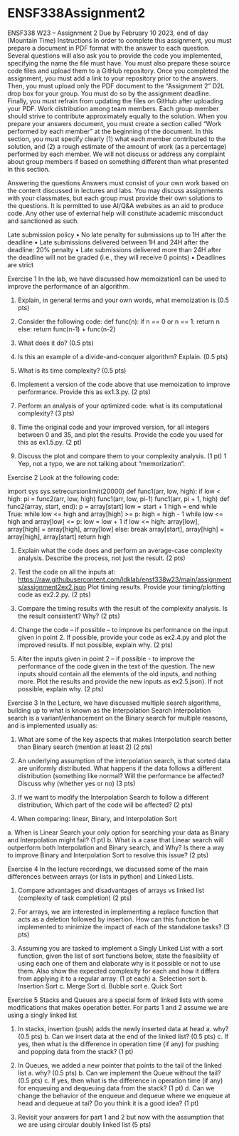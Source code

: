 # ENSF338Assignment2

ENSF338 W23 – Assignment 2
Due by February 10 2023, end of day (Mountain Time)
Instructions
In order to complete this assignment, you must prepare a document in PDF format with the answer to each question. Several questions will also ask you to provide the code you implemented, specifying the name the file must have. You must also prepare these source code files and upload them to a GitHub repository. Once you completed the assignment, you must add a link to your repository prior to the answers. Then, you must upload only the PDF document to the “Assignment 2” D2L drop box for your group. You must do so by the assignment deadline. Finally, you must refrain from updating the files on GitHub after uploading your PDF. Work distribution among team members. Each group member should strive to contribute approximately equally to the solution. When you prepare your answers document, you must create a section called “Work performed by each member” at the beginning of the document. In this section, you must specify clearly (1) what each member contributed to the solution, and (2) a rough estimate of the amount of work (as a
percentage) performed by each member. We will not discuss or address any complaint about group members if based on something different than what presented in this section.

Answering the questions
Answers must consist of your own work based on the content discussed in lectures and labs. You may discuss assignments with your classmates, but each group must provide their own solutions to the questions. It is permitted to use AI/Q&A websites as an aid to produce code. Any other use of external help will constitute academic misconduct and sanctioned as such.

Late submission policy
• No late penalty for submissions up to 1H after the deadline
• Late submissions delivered between 1H and 24H after the deadline: 20% penalty
• Late submissions delivered more than 24H after the deadline will not be graded (i.e.,
they will receive 0 points)
• Deadlines are strict


Exercise 1
In the lab, we have discussed how memoization1 can be used to improve the performance of an
algorithm.

1. Explain, in general terms and your own words, what memoization is (0.5 pts)

2. Consider the following code:
def func(n):
if n == 0 or n == 1:
return n
else:
return func(n-1) + func(n-2)

3. What does it do? (0.5 pts)

4. Is this an example of a divide-and-conquer algorithm? Explain. (0.5 pts)

5. What is its time complexity? (0.5 pts)

6. Implement a version of the code above that use memoization to improve performance. Provide this as ex1.3.py. (2 pts)
7. Perform an analysis of your optimized code: what is its computational complexity? (3 pts)

8. Time the original code and your improved version, for all integers between 0 and 35, and plot the results. Provide the code you used for this as ex1.5.py. (2 pt)

9. Discuss the plot and compare them to your complexity analysis. (1 pt)
1 Yep, not a typo, we are not talking about “memorization”.


Exercise 2
Look at the following code: 

import sys
sys.setrecursionlimit(20000)
def func1(arr, low, high):
if low < high:
pi = func2(arr, low, high)
func1(arr, low, pi-1)
func1(arr, pi + 1, high)
def func2(array, start, end):
p = array[start]
low = start + 1
high = end
while True:
while low <= high and array[high] >= p:
high = high - 1
while low <= high and array[low] <= p:
low = low + 1
if low <= high:
array[low], array[high] = array[high], array[low]
else:
break
array[start], array[high] = array[high], array[start]
return high

1. Explain what the code does and perform an average-case complexity analysis. Describe the process, not just the result. (2 pts)

2. Test the code on all the inputs at:
https://raw.githubusercontent.com/ldklab/ensf338w23/main/assignments/assignment2ex2.json
Plot timing results. Provide your timing/plotting code as ex2.2.py. (2 pts)

3. Compare the timing results with the result of the complexity analysis. Is the result consistent? Why? (2 pts)

4. Change the code – if possible – to improve its performance on the input given in point 2. If possible, provide your code as ex2.4.py and plot the improved results. If not possible, explain why. (2 pts)

5. Alter the inputs given in point 2 – if possible - to improve the performance of the code given in the text of the question. The new inputs should contain all the elements of the old inputs, and nothing more. Plot the results and provide the new inputs as ex2.5.json). If not possible, explain why. (2 pts)


Exercise 3
In the Lecture, we have discussed multiple search algorithms, building up to what is known as the Interpolation Search Interpolation search is a variant/enhancement on the Binary search for multiple reasons, and is implemented usually as:

1. What are some of the key aspects that makes Interpolation search better than Binary search (mention at least 2) (2 pts)

2. An underlying assumption of the interpolation search, is that sorted data are uniformly distributed. What happens if the data follows a different distribution (something like normal? Will the performance be affected? Discuss why (whether yes or no) (3 pts)

3. If we want to modify the Interpolation Search to follow a different distribution, Which part of the code will be affected? (2 pts)

4. When comparing: linear, Binary, and Interpolation Sort

a. When is Linear Search your only option for searching your data as Binary and
Interpolation might fail? (1 pt)
b. What is a case that Linear search will outperform both Interpolation and Binary
search, and Why? Is there a way to improve Binary and Interpolation Sort to
resolve this issue? (2 pts)


Exercise 4
In the lecture recordings, we discussed some of the main differences between arrays (or lists in python) and Linked Lists.

1. Compare advantages and disadvantages of arrays vs linked list (complexity of task
completion) (2 pts)

2. For arrays, we are interested in implementing a replace function that acts as a deletion followed by insertion. How can this function be implemented to minimize the impact of each of the standalone tasks? (3 pts)

3. Assuming you are tasked to implement a Singly Linked List with a sort function, given the list of sort functions below, state the feasibility of using each one of them and elaborate why is it possible or not to use them. Also show the expected complexity for each and how it differs from applying it to a regular array: (1 pt each)
a. Selection sort
b. Insertion Sort
c. Merge Sort
d. Bubble sort
e. Quick Sort


Exercise 5
Stacks and Queues are a special form of linked lists with some modifications that makes operation better. For parts 1 and 2 assume we are using a singly linked list

1. In stacks, insertion (push) adds the newly inserted data at head
a. why? (0.5 pts)
b. Can we insert data at the end of the linked list? (0.5 pts)
c. If yes, then what is the difference in operation time (if any) for pushing and
popping data from the stack? (1 pt)

2. In Queues, we added a new pointer that points to the tail of the linked list
a. why? (0.5 pts)
b. Can we implement the Queue without the tail? (0.5 pts)
c. If yes, then what is the difference in operation time (if any) for enqueuing and
dequeuing data from the stack? (1 pt)
d. Can we change the behavior of the enqueue and dequeue where we enqueue at
head and dequeue at tai? Do you think it is a good idea? (1 pt)

3. Revisit your answers for part 1 and 2 but now with the assumption that we are using circular doubly linked list (5 pts)

